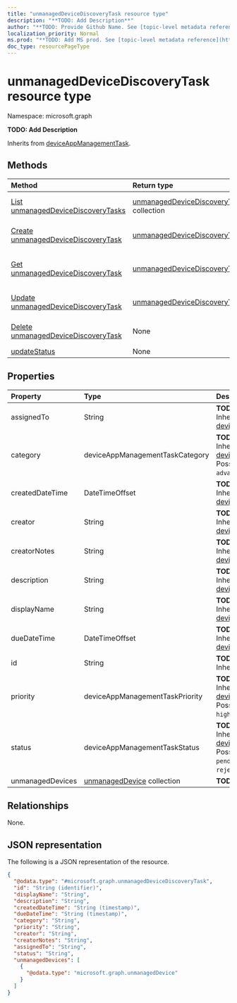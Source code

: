 ```yaml
---
title: "unmanagedDeviceDiscoveryTask resource type"
description: "**TODO: Add Description**"
author: "**TODO: Provide Github Name. See [topic-level metadata reference](https://msgo.azurewebsites.net/add/document/guidelines/metadata.html#topic-level-metadata)**"
localization_priority: Normal
ms.prod: "**TODO: Add MS prod. See [topic-level metadata reference](https://msgo.azurewebsites.net/add/document/guidelines/metadata.html#topic-level-metadata)**"
doc_type: resourcePageType
---
```


# unmanagedDeviceDiscoveryTask resource type

Namespace: microsoft.graph

**TODO: Add Description**


Inherits from [deviceAppManagementTask](../resources/deviceappmanagementtask.md).

## Methods
|Method|Return type|Description|
|:---|:---|:---|
|[List unmanagedDeviceDiscoveryTasks](../api/unmanageddevicediscoverytask-list.md)|[unmanagedDeviceDiscoveryTask](../resources/unmanageddevicediscoverytask.md) collection|Get a list of the [unmanagedDeviceDiscoveryTask](../resources/unmanageddevicediscoverytask.md) objects and their properties.|
|[Create unmanagedDeviceDiscoveryTask](../api/unmanageddevicediscoverytask-create.md)|[unmanagedDeviceDiscoveryTask](../resources/unmanageddevicediscoverytask.md)|Create a new [unmanagedDeviceDiscoveryTask](../resources/unmanageddevicediscoverytask.md) object.|
|[Get unmanagedDeviceDiscoveryTask](../api/unmanageddevicediscoverytask-get.md)|[unmanagedDeviceDiscoveryTask](../resources/unmanageddevicediscoverytask.md)|Read the properties and relationships of an [unmanagedDeviceDiscoveryTask](../resources/unmanageddevicediscoverytask.md) object.|
|[Update unmanagedDeviceDiscoveryTask](../api/unmanageddevicediscoverytask-update.md)|[unmanagedDeviceDiscoveryTask](../resources/unmanageddevicediscoverytask.md)|Update the properties of an [unmanagedDeviceDiscoveryTask](../resources/unmanageddevicediscoverytask.md) object.|
|[Delete unmanagedDeviceDiscoveryTask](../api/unmanageddevicediscoverytask-delete.md)|None|Deletes an [unmanagedDeviceDiscoveryTask](../resources/unmanageddevicediscoverytask.md) object.|
|[updateStatus](../api/unmanageddevicediscoverytask-updatestatus.md)|None|**TODO: Add Description**|

## Properties
|Property|Type|Description|
|:---|:---|:---|
|assignedTo|String|**TODO: Add Description** Inherited from [deviceAppManagementTask](../resources/intune-deviceappmanagementtask.md)|
|category|deviceAppManagementTaskCategory|**TODO: Add Description** Inherited from [deviceAppManagementTask](../resources/intune-deviceappmanagementtask.md). Possible values are: `unknown`, `advancedThreatProtection`.|
|createdDateTime|DateTimeOffset|**TODO: Add Description** Inherited from [deviceAppManagementTask](../resources/intune-deviceappmanagementtask.md)|
|creator|String|**TODO: Add Description** Inherited from [deviceAppManagementTask](../resources/intune-deviceappmanagementtask.md)|
|creatorNotes|String|**TODO: Add Description** Inherited from [deviceAppManagementTask](../resources/intune-deviceappmanagementtask.md)|
|description|String|**TODO: Add Description** Inherited from [deviceAppManagementTask](../resources/intune-deviceappmanagementtask.md)|
|displayName|String|**TODO: Add Description** Inherited from [deviceAppManagementTask](../resources/intune-deviceappmanagementtask.md)|
|dueDateTime|DateTimeOffset|**TODO: Add Description** Inherited from [deviceAppManagementTask](../resources/intune-deviceappmanagementtask.md)|
|id|String|**TODO: Add Description** Inherited from [entity](../resources/entity.md)|
|priority|deviceAppManagementTaskPriority|**TODO: Add Description** Inherited from [deviceAppManagementTask](../resources/intune-deviceappmanagementtask.md). Possible values are: `none`, `high`, `low`.|
|status|deviceAppManagementTaskStatus|**TODO: Add Description** Inherited from [deviceAppManagementTask](../resources/intune-deviceappmanagementtask.md). Possible values are: `unknown`, `pending`, `active`, `completed`, `rejected`.|
|unmanagedDevices|[unmanagedDevice](../resources/intune-unmanageddevice.md) collection|**TODO: Add Description**|

## Relationships
None.

## JSON representation
The following is a JSON representation of the resource.
<!-- {
  "blockType": "resource",
  "keyProperty": "id",
  "@odata.type": "microsoft.graph.unmanagedDeviceDiscoveryTask",
  "baseType": "microsoft.graph.deviceAppManagementTask",
  "openType": false
}
-->
``` json
{
  "@odata.type": "#microsoft.graph.unmanagedDeviceDiscoveryTask",
  "id": "String (identifier)",
  "displayName": "String",
  "description": "String",
  "createdDateTime": "String (timestamp)",
  "dueDateTime": "String (timestamp)",
  "category": "String",
  "priority": "String",
  "creator": "String",
  "creatorNotes": "String",
  "assignedTo": "String",
  "status": "String",
  "unmanagedDevices": [
    {
      "@odata.type": "microsoft.graph.unmanagedDevice"
    }
  ]
}
```

